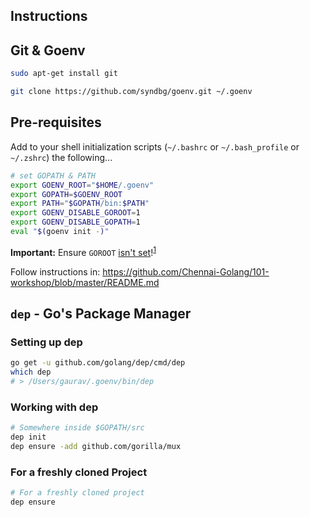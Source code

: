 Instructions
------------

## Git & Goenv

```bash
sudo apt-get install git

git clone https://github.com/syndbg/goenv.git ~/.goenv
```

## Pre-requisites

Add to your shell initialization scripts (`~/.bashrc` or `~/.bash_profile` or `~/.zshrc`) the following...

```bash
# set GOPATH & PATH
export GOENV_ROOT="$HOME/.goenv"
export GOPATH=$GOENV_ROOT
export PATH="$GOPATH/bin:$PATH"
export GOENV_DISABLE_GOROOT=1
export GOENV_DISABLE_GOPATH=1
eval "$(goenv init -)"
```

**Important:** Ensure `GOROOT` [isn't set][1]!<sup>[1]</sup>

Follow instructions in: https://github.com/Chennai-Golang/101-workshop/blob/master/README.md

## `dep` - Go's Package Manager

### Setting up dep

```bash
go get -u github.com/golang/dep/cmd/dep
which dep
# > /Users/gaurav/.goenv/bin/dep
```

### Working with dep

```bash
# Somewhere inside $GOPATH/src
dep init
dep ensure -add github.com/gorilla/mux
```

### For a freshly cloned Project
```bash
# For a freshly cloned project
dep ensure
```

[1]: https://dave.cheney.net/2013/06/14/you-dont-need-to-set-goroot-really
